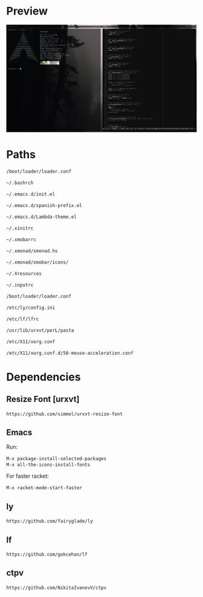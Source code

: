# Preview
![plot](./images/desktop.png)

# Paths

```
/boot/loader/loader.conf
```
```
~/.bashrch
```
```
~/.emacs.d/init.el
```
```
~/.emacs.d/spanish-prefix.el
```
```
~/.emacs.d/Lambda-theme.el
```
```
~/.xinitrc
```
```
~/.xmobarrc
```
```
~/.xmonad/xmonad.hs
```
```
~/.xmonad/xmobar/icons/
```
```
~/.Xresources
```
```
~/.inputrc
```
```
/boot/loader/loader.conf
```
```
/etc/ly/config.ini
```
```
/etc/lf/lfrc
```
```
/usr/lib/urxvt/perL/pasta
```
```
/etc/X11/xorg.conf
```
```
/etc/X11/xorg.conf.d/50-mouse-acceleration.conf
```


# Dependencies

## Resize Font [urxvt]
```
https://github.com/simmel/urxvt-resize-font
```

## Emacs
Run:
```
M-x package-install-selected-packages
M-x all-the-icons-install-fonts
```

For faster racket:
```
M-x racket-mode-start-faster
```

## ly
```
https://github.com/fairyglade/ly
```

## lf
```
https://github.com/gokcehan/lf
```

## ctpv
```
https://github.com/NikitaIvanovV/ctpv
```